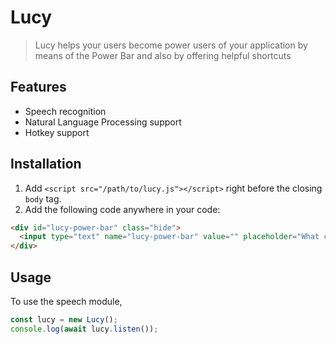 # Lucy

>Lucy helps your users become power users of your application by means of the
Power Bar and also by offering helpful shortcuts

## Features

* Speech recognition
* Natural Language Processing support
* Hotkey support

## Installation

1. Add `<script src="/path/to/lucy.js"></script>` right before the closing `body` tag.
2. Add the following code anywhere in your code:

```html
<div id="lucy-power-bar" class="hide">
  <input type="text" name="lucy-power-bar" value="" placeholder="What can I do?">
</div>
```

## Usage

To use the speech module,

```js
const lucy = new Lucy();
console.log(await lucy.listen());
```
